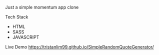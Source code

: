 Just a simple momentum app clone

Tech Stack
* HTML
* SASS
* JAVASCRIPT

Live Demo
 https://tristanlim99.github.io/SimpleRandomQuoteGenerator/
